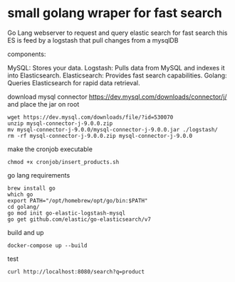 
# small golang wraper for fast search

Go Lang webserver to request and query elastic search for fast search
this ES is feed by a logstash that pull changes from a mysqlDB

components:

MySQL: Stores your data.
Logstash: Pulls data from MySQL and indexes it into Elasticsearch.
Elasticsearch: Provides fast search capabilities.
Golang: Queries Elasticsearch for rapid data retrieval.

download mysql connector
https://dev.mysql.com/downloads/connector/j/
and place the jar on root 
```
wget https://dev.mysql.com/downloads/file/?id=530070
unzip mysql-connector-j-9.0.0.zip
mv mysql-connector-j-9.0.0/mysql-connector-j-9.0.0.jar ./logstash/
rm -rf mysql-connector-j-9.0.0.zip mysql-connector-j-9.0.0
```

make the cronjob executable
```
chmod +x cronjob/insert_products.sh
```

go lang requirements
```
brew install go
which go
export PATH="/opt/homebrew/opt/go/bin:$PATH"
cd golang/
go mod init go-elastic-logstash-mysql
go get github.com/elastic/go-elasticsearch/v7
```

build and up
```
docker-compose up --build
```

test
```
curl http://localhost:8080/search?q=product
```
